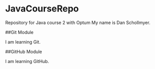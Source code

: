# JavaCourseRepo
Repository for Java course 2 with Optum
My name is Dan Schollmyer.

##Git Module

I am learning Git.

##GitHub Module

I am learning GitHub.
